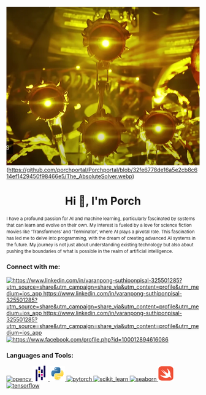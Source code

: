 
<!--
**porchportal/Porchportal** is a ✨ _special_ ✨ repository because its `README.md` (this file) appears on your GitHub profile.

Here are some ideas to get you started:

- 🔭 I’m currently working on ...
- 🌱 I’m currently learning ...
- 👯 I’m looking to collaborate on ...
- 🤔 I’m looking for help with ...
- 💬 Ask me about ...
- 📫 How to reach me: ...
- 😄 Pronouns: ...
- ⚡ Fun fact: ...
-->

![logo](https://github.com/porchportal/Porchportal/blob/32fe6778de16a5e2cb8c614ef1429450f98466e5/The_AbsoluteSolver.webp)(https://github.com/porchportal/Porchportal/blob/32fe6778de16a5e2cb8c614ef1429450f98466e5/The_AbsoluteSolver.webp)
<h1 align="center">Hi 👋, I'm Porch</h1>
<small align="center"> I have a profound passion for AI and machine learning, particularly fascinated by systems that can learn and evolve on their own. My interest is fueled by a love for science fiction movies like ‘Transformers’ and ‘Terminator’, where AI plays a pivotal role. This fascination has led me to delve into programming, with the dream of creating advanced AI systems in the future. My journey is not just about understanding existing technology but also about pushing the boundaries of what is possible in the realm of artificial intelligence.</small>
<h3 align="left">Connect with me:</h3>
<p align="left">
<a href="https://linkedin.com/in/https://www.linkedin.com/in/varanpong-suthiponpisal-325501285?utm_source=share&utm_campaign=share_via&utm_content=profile&utm_medium=ios_app https://www.linkedin.com/in/varanpong-suthiponpisal-325501285?utm_source=share&utm_campaign=share_via&utm_content=profile&utm_medium=ios_app https://www.linkedin.com/in/varanpong-suthiponpisal-325501285?utm_source=share&utm_campaign=share_via&utm_content=profile&utm_medium=ios_app" target="blank"><img align="center" src="https://raw.githubusercontent.com/rahuldkjain/github-profile-readme-generator/master/src/images/icons/Social/linked-in-alt.svg" alt="https://www.linkedin.com/in/varanpong-suthiponpisal-325501285?utm_source=share&utm_campaign=share_via&utm_content=profile&utm_medium=ios_app https://www.linkedin.com/in/varanpong-suthiponpisal-325501285?utm_source=share&utm_campaign=share_via&utm_content=profile&utm_medium=ios_app https://www.linkedin.com/in/varanpong-suthiponpisal-325501285?utm_source=share&utm_campaign=share_via&utm_content=profile&utm_medium=ios_app" height="30" width="40" /></a>
<a href="https://fb.com/https://www.facebook.com/profile.php?id=100012894616086" target="blank"><img align="center" src="https://raw.githubusercontent.com/rahuldkjain/github-profile-readme-generator/master/src/images/icons/Social/facebook.svg" alt="https://www.facebook.com/profile.php?id=100012894616086" height="30" width="40" /></a>
</p>

<h3 align="left">Languages and Tools:</h3>
<p align="left"> <a href="https://opencv.org/" target="_blank" rel="noreferrer"> <img src="https://www.vectorlogo.zone/logos/opencv/opencv-icon.svg" alt="opencv" width="40" height="40"/> </a> <a href="https://pandas.pydata.org/" target="_blank" rel="noreferrer"> <img src="https://raw.githubusercontent.com/devicons/devicon/2ae2a900d2f041da66e950e4d48052658d850630/icons/pandas/pandas-original.svg" alt="pandas" width="40" height="40"/> </a> <a href="https://www.python.org" target="_blank" rel="noreferrer"> <img src="https://raw.githubusercontent.com/devicons/devicon/master/icons/python/python-original.svg" alt="python" width="40" height="40"/> </a> <a href="https://pytorch.org/" target="_blank" rel="noreferrer"> <img src="https://www.vectorlogo.zone/logos/pytorch/pytorch-icon.svg" alt="pytorch" width="40" height="40"/> </a> <a href="https://scikit-learn.org/" target="_blank" rel="noreferrer"> <img src="https://upload.wikimedia.org/wikipedia/commons/0/05/Scikit_learn_logo_small.svg" alt="scikit_learn" width="40" height="40"/> </a> <a href="https://seaborn.pydata.org/" target="_blank" rel="noreferrer"> <img src="https://seaborn.pydata.org/_images/logo-mark-lightbg.svg" alt="seaborn" width="40" height="40"/> </a> <a href="https://developer.apple.com/swift/" target="_blank" rel="noreferrer"> <img src="https://raw.githubusercontent.com/devicons/devicon/master/icons/swift/swift-original.svg" alt="swift" width="40" height="40"/> </a> <a href="https://www.tensorflow.org" target="_blank" rel="noreferrer"> <img src="https://www.vectorlogo.zone/logos/tensorflow/tensorflow-icon.svg" alt="tensorflow" width="40" height="40"/> </a> </p>
